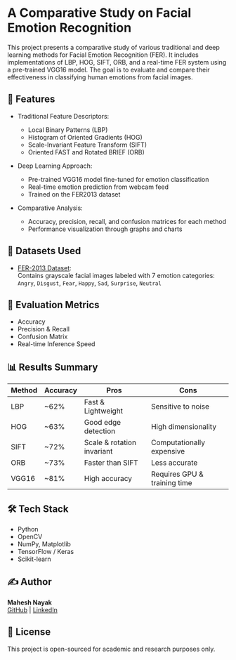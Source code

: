 # A Comparative Study on Facial Emotion Recognition

This project presents a comparative study of various traditional and deep learning methods for Facial Emotion Recognition (FER). It includes implementations of LBP, HOG, SIFT, ORB, and a real-time FER system using a pre-trained VGG16 model. The goal is to evaluate and compare their effectiveness in classifying human emotions from facial images.

## 📌 Features

- Traditional Feature Descriptors:  
  - Local Binary Patterns (LBP)  
  - Histogram of Oriented Gradients (HOG)  
  - Scale-Invariant Feature Transform (SIFT)  
  - Oriented FAST and Rotated BRIEF (ORB)

- Deep Learning Approach:  
  - Pre-trained VGG16 model fine-tuned for emotion classification  
  - Real-time emotion prediction from webcam feed  
  - Trained on the FER2013 dataset

- Comparative Analysis:
  - Accuracy, precision, recall, and confusion matrices for each method
  - Performance visualization through graphs and charts


## 🧠 Datasets Used

- [FER-2013 Dataset](https://www.kaggle.com/datasets/msambare/fer2013):  
  Contains grayscale facial images labeled with 7 emotion categories:  
  `Angry`, `Disgust`, `Fear`, `Happy`, `Sad`, `Surprise`, `Neutral`

## 🧪 Evaluation Metrics

- Accuracy
- Precision & Recall
- Confusion Matrix
- Real-time Inference Speed

## 📊 Results Summary

| Method | Accuracy | Pros | Cons |
|--------|----------|------|------|
| LBP    | ~62%     | Fast & Lightweight | Sensitive to noise |
| HOG    | ~63%     | Good edge detection | High dimensionality |
| SIFT   | ~72%     | Scale & rotation invariant | Computationally expensive |
| ORB    | ~73%     | Faster than SIFT | Less accurate |
| VGG16  | ~81%     | High accuracy | Requires GPU & training time |

## 🛠️ Tech Stack

- Python
- OpenCV
- NumPy, Matplotlib
- TensorFlow / Keras
- Scikit-learn

## ✍️ Author

**Mahesh Nayak**  
[GitHub](https://github.com/mahesh-nayak53) | [LinkedIn](https://www.linkedin.com/in/mahesh-nayak-008159281/)

## 📃 License

This project is open-sourced for academic and research purposes only.

